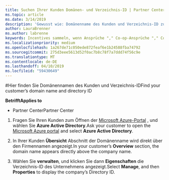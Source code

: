 ```yaml
---
title: Suchen Ihrer Kunden Domänen- und Verzeichnis-ID | Partner Center
ms.topic: article
ms.date: 3/14/2019
description: 'Gewusst wie: Domänenname des Kunden und Verzeichnis-ID zu finden, wenn einen Anspruch senden'
author: LauraBrenner
ms.author: labrenne
keywords: Incentives sammeln, wenn Ansprüche "," Co-op-Ansprüche "," Co-op-Guthaben, OSA, unabhängige Softwarehersteller können Umsatz-Zuordnung, Domänenname, Verzeichnis-ID
ms.localizationpriority: medium
ms.openlocfilehash: 1a267de71c050ede872feaf6e1b24588fba74792
ms.sourcegitcommit: 275d3eee5613d52f0ac7b8c78f7a7ddd74f56c9e
ms.translationtype: MT
ms.contentlocale: de-DE
ms.lasthandoff: 04/10/2019
ms.locfileid: "59430649"
---
```

#<a name="find-your-customers-domain-name-and-directory-id"></a><span data-ttu-id="35b86-104">Hier finden Sie Domänennamen des Kunden und Verzeichnis-ID</span><span class="sxs-lookup"><span data-stu-id="35b86-104">Find your customer’s domain name and directory ID</span></span>

**<span data-ttu-id="35b86-105">Betrifft</span><span class="sxs-lookup"><span data-stu-id="35b86-105">Applies to</span></span>**

-  <span data-ttu-id="35b86-106">Partner Center</span><span class="sxs-lookup"><span data-stu-id="35b86-106">Partner Center</span></span>

1.  <span data-ttu-id="35b86-107">Fragen Sie Ihren Kunden zum Öffnen der [Microsoft Azure-Portal](https://ms.portal.azure.com/#home) , und wählen Sie **Azure Active Directory**.</span><span class="sxs-lookup"><span data-stu-id="35b86-107">Ask your customer to open the [Microsoft Azure portal](https://ms.portal.azure.com/#home) and select **Azure Active Directory**.</span></span> 

2.  <span data-ttu-id="35b86-108">In Ihrer Kunden **Übersicht** Abschnitt der Domänenname wird direkt über den Firmennamen angezeigt.</span><span class="sxs-lookup"><span data-stu-id="35b86-108">In your customer’s **Overview** section, the domain name appears directly above the company name.</span></span>  

3.  <span data-ttu-id="35b86-109">Wählen Sie **verwalten**, und klicken Sie dann **Eigenschaften** die Verzeichnis-ID des Unternehmens angezeigt.</span><span class="sxs-lookup"><span data-stu-id="35b86-109">Select **Manage**, and then **Properties** to display the company’s Directory ID.</span></span>
